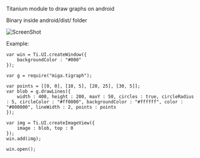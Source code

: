 Titanium module to draw graphs on android

Binary inside android/dist/ folder

![ScreenShot](https://raw.github.com/m1ga/tigraph/master/android/example/demo.jpg)


Example:

```
var win = Ti.UI.createWindow({
    backgroundColor : "#000"
});

var g = require("miga.tigraph");

var points = [[0, 0], [10, 5], [20, 25], [30, 5]];
var blob = g.drawLines({
    width : 400, height : 200, maxY : 50, circles : true, circleRadius : 5, circleColor : "#ff0000", backgroundColor : "#ffffff", color : "#000000", lineWidth : 2, points : points
});

var img = Ti.UI.createImageView({
    image : blob, top : 0
});
win.add(img);

win.open();

```


